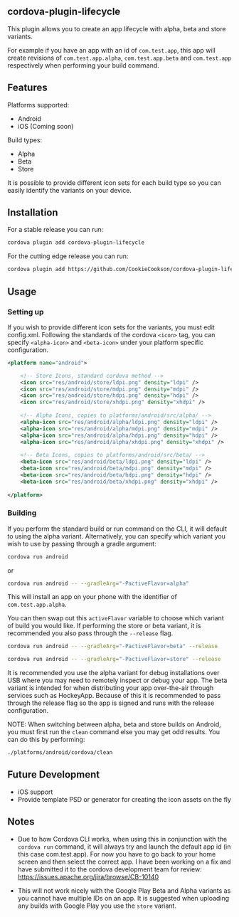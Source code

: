 ## cordova-plugin-lifecycle

This plugin allows you to create an app lifecycle with alpha, beta and store variants.

For example if you have an app with an id of `com.test.app`, this app will create revisions of `com.test.app.alpha`, `com.test.app.beta` and `com.test.app` respectively when performing your build command.

## Features

Platforms supported:
* Android
* iOS (Coming soon)

Build types:
* Alpha
* Beta
* Store

It is possible to provide different icon sets for each build type so you can easily identify the variants on your device.

## Installation
For a stable release you can run:
```bash
cordova plugin add cordova-plugin-lifecycle
```
For the cutting edge release you can run:
```bash
cordova plugin add https://github.com/CookieCookson/cordova-plugin-lifecycle
```

## Usage

### Setting up
If you wish to provide different icon sets for the variants, you must edit config.xml. Following the standards of the cordova `<icon>` tag, you can specify `<alpha-icon>` and `<beta-icon>` under your platform specific configuration.
```xml
<platform name="android">

	<!-- Store Icons, standard cordova method -->
	<icon src="res/android/store/ldpi.png" density="ldpi" />
	<icon src="res/android/store/mdpi.png" density="mdpi" />
	<icon src="res/android/store/hdpi.png" density="hdpi" />
	<icon src="res/android/store/xhdpi.png" density="xhdpi" />
	
	<!-- Alpha Icons, copies to platforms/android/src/alpha/ -->
	<alpha-icon src="res/android/alpha/ldpi.png" density="ldpi" />
	<alpha-icon src="res/android/alpha/mdpi.png" density="mdpi" />
	<alpha-icon src="res/android/alpha/hdpi.png" density="hdpi" />
	<alpha-icon src="res/android/alpha/xhdpi.png" density="xhdpi" />
	
	<!-- Beta Icons, copies to platforms/android/src/beta/ -->
	<beta-icon src="res/android/beta/ldpi.png" density="ldpi" />
	<beta-icon src="res/android/beta/mdpi.png" density="mdpi" />
	<beta-icon src="res/android/beta/hdpi.png" density="hdpi" />
	<beta-icon src="res/android/beta/xhdpi.png" density="xhdpi" />
	
</platform>
```

### Building
If you perform the standard build or run command on the CLI, it will default to using the alpha variant. Alternatively, you can specify which variant you wish to use by passing through a gradle argument:
```bash
cordova run android
```
or 
```bash
cordova run android -- --gradleArg="-PactiveFlavor=alpha"
```
This will install an app on your phone with the identifier of `com.test.app.alpha`.

You can then swap out this `activeFlavor` variable to choose which variant of build you would like. If performing the store or beta variant, it is recommended you also pass through the `--release` flag.
```bash
cordova run android -- --gradleArg="-PactiveFlavor=beta" --release
```
```bash
cordova run android -- --gradleArg="-PactiveFlavor=store" --release
```
It is recommended you use the alpha variant for debug installations over USB where you may need to remotely inspect or debug your app. The beta variant is intended for when distributing your app over-the-air through services such as HockeyApp. Because of this it is recommended to pass through the release flag so the app is signed and runs with the release configuration.

NOTE: When switching between alpha, beta and store builds on Android, you must first run the `clean` command else you may get odd results. You can do this by performing:
```bash
./platforms/android/cordova/clean
```

## Future Development

* iOS support
* Provide template PSD or generator for creating the icon assets on the fly

## Notes

* Due to how Cordova CLI works, when using this in conjunction with the `cordova run` command, it will always try and launch the default app id (in this case com.test.app). For now you have to go back to your home screen and then select the correct app. I have been working on a fix and have submitted it to the cordova development team for review: https://issues.apache.org/jira/browse/CB-10140

* This will not work nicely with the Google Play Beta and Alpha variants as you cannot have multiple IDs on an app. It is suggested when uploading any builds with Google Play you use the `store` variant.